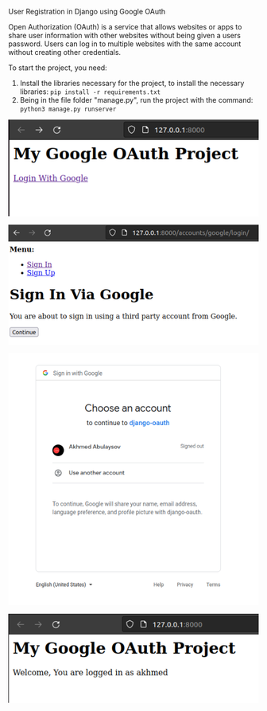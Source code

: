 User Registration in Django using Google OAuth

Open Authorization (OAuth) is a service that allows websites or apps to share user information with other websites 
without being given a users password. Users can log in to multiple websites with the same account without creating other credentials.



To start the project, you need:

1. Install the libraries necessary for the project, to install the necessary libraries: `pip install -r requirements.txt`
2. Being in the file folder "manage.py", run the project with the command:  `python3 manage.py runserver`





![alt text](readme_img/page1.png "image")


![alt text](readme_img/page2.png "image")


![alt text](readme_img/page3.png "image")


![alt text](readme_img/page4.png "image")


